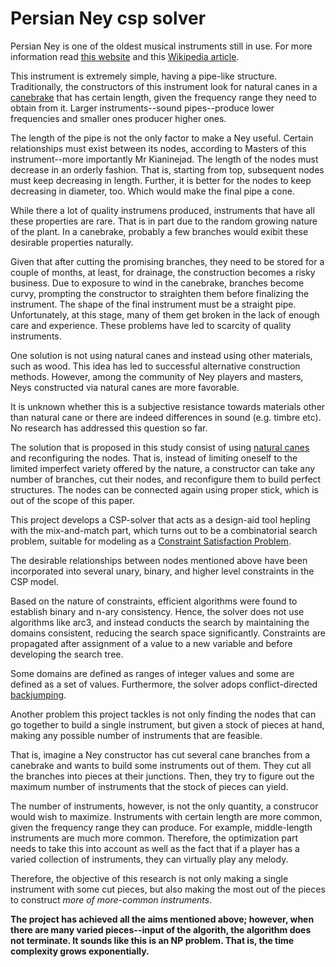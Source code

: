 # Persian Ney csp solver

Persian Ney is one of the oldest musical instruments still in use. For more information  read [this website](https://www.persianney.com/) and this [Wikipedia article](https://en.wikipedia.org/wiki/Ney).

This instrument is extremely simple, having a pipe-like structure. Traditionally, the constructors of this instrument look for natural canes in a [canebrake](https://en.wikipedia.org/wiki/Canebrake) that has certain length, given the frequency range they need to obtain from it. Larger instruments--sound pipes--produce lower frequencies and smaller ones producer higher ones.

The length of the pipe is not the only factor to make a Ney useful. Certain relationships must exist between its nodes, according to Masters of this instrument--more importantly Mr Kianinejad. The length of the nodes must decrease in an orderly fashion. That is, starting from top, subsequent nodes must keep decreasing in length. Further, it is better for the nodes to keep decreasing in diameter, too. Which would make the final pipe a cone.

While there a lot of quality instrumens produced, instruments that have all these properties are rare. That is in part due to the random growing nature of the plant. In a canebrake, probably a few branches would exibit these desirable properties naturally.

Given that after cutting the promising branches, they need to be stored for a couple of months, at least, for drainage, the construction becomes a risky business. Due to exposure to wind in the canebrake, branches become curvy, prompting the constructor to straighten them before finalizing the instrument. The shape of the final instrument must be a straight pipe. Unfortunately, at this stage, many of them get broken in the lack of enough care and experience. These problems have led to scarcity of quality instruments.

One solution is not using natural canes and instead using other materials, such as wood. This idea has led to successful alternative construction methods. However, among the community of Ney players and masters, Neys constructed via natural canes are more favorable.

It is unknown whether this is a subjective resistance towards materials other than natural cane or there are indeed differences in sound (e.g. timbre etc). No research has addressed this question so far.

The solution that is proposed in this study consist of using [natural canes](https://en.wikipedia.org/wiki/Arundo_donax) and reconfiguring the nodes. That is, instead of limiting oneself to the limited imperfect variety offered by the nature, a constructor can take any number of branches, cut their nodes, and reconfigure them to build perfect structures. The nodes can be connected again using proper stick, which is out of the scope of this paper.

This project develops a CSP-solver that acts as a design-aid tool hepling with the mix-and-match part, which turns out to be a combinatorial search problem, suitable for modeling as a [Constraint Satisfaction Problem](https://en.wikipedia.org/wiki/Constraint_satisfaction_problem). 

The desirable relationships between nodes mentioned above have been incorporated into
several unary, binary, and higher level constraints in the CSP model.

Based on the nature of constraints, efficient algorithms were found to establish binary and n-ary consistency. Hence, the solver does not use algorithms like
arc3, and instead conducts the search by maintaining the domains consistent, reducing the search space significantly. Constraints are propagated after assignment of a value to a new variable and before developing the search tree.

Some domains are defined as ranges of integer values and some are defined as a set of values. Furthermore, the solver adops conflict-directed [backjumping](https://en.wikipedia.org/wiki/Backjumping).

Another problem this project tackles is not only finding the nodes that can go together to build a single instrument, but given a stock of pieces at hand, making any possible number of instruments that are feasible.

That is, imagine a Ney constructor has cut several cane branches from a canebrake and wants to build some instruments out of them. They cut all the branches into pieces at their junctions. Then, they try to figure out the maximum number of instruments that the stock of pieces can yield.

The number of instruments, however, is not the only quantity, a construcor would wish to maximize. Instruments with certain length are more common, given the frequency range they can produce. For example, middle-length instruments are much more common. Therefore, the optimization part needs to take this into account as well as the fact that if a player has a varied collection of instruments, they can virtually play any melody.

Therefore, the objective of this research is not only making a single instrument with some cut pieces, but also making the most out of the pieces to construct *more of more-common instruments*.

**The project has achieved all the aims mentioned above; however, when there are many varied pieces--input of the algorith, the algorithm does not terminate. It sounds like this is an NP problem. That is, the time complexity grows exponentially.**